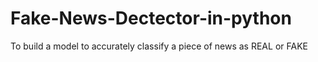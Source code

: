 # Fake-News-Dectector-in-python
To build a model to accurately classify a piece of news as REAL or FAKE
